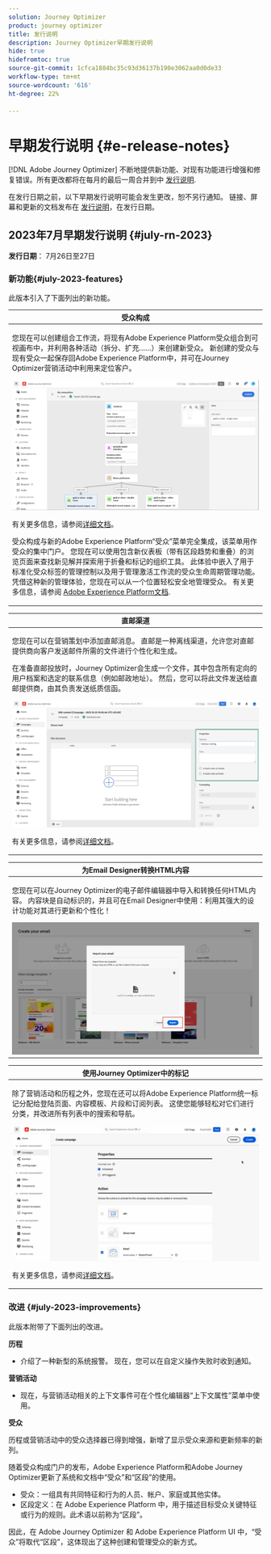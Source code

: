 ```yaml
---
solution: Journey Optimizer
product: journey optimizer
title: 发行说明
description: Journey Optimizer早期发行说明
hide: true
hidefromtoc: true
source-git-commit: 1cfca1884bc35c93d36137b190e3062aa0d0de33
workflow-type: tm+mt
source-wordcount: '616'
ht-degree: 22%

---
```


# 早期发行说明 {#e-release-notes}

[!DNL Adobe Journey Optimizer] 不断地提供新功能、对现有功能进行增强和修复错误。所有更改都将在每月的最后一周合并到中 [发行说明](release-notes.md).

在发行日期之前，以下早期发行说明可能会发生更改，恕不另行通知。 链接、屏幕和更新的文档发布在 [发行说明](release-notes.md)，在发行日期。


## 2023年7月早期发行说明 {#july-rn-2023}

**发行日期**： 7月26日至27日

### 新功能{#july-2023-features}

此版本引入了下面列出的新功能。

<table>
<thead>
<tr>
<th><strong>受众构成</strong><br/></th>
</tr>
</thead>
<tbody>
<tr>
<td>
<p>您现在可以创建组合工作流，将现有Adobe Experience Platform受众组合到可视画布中，并利用各种活动（拆分、扩充……）来创建新受众。 新创建的受众与现有受众一起保存回Adobe Experience Platform中，并可在Journey Optimizer营销活动中利用来定位客户。</p>
<img src="../audience/assets/audiences-publish.png"/>
<p>有关更多信息，请参阅<a href="../audience/get-started-audience-orchestration.md">详细文档</a>。</p>
<p>受众构成与新的Adobe Experience Platform“受众”菜单完全集成，该菜单用作受众的集中门户。 您现在可以使用包含新仪表板（带有区段趋势和重叠）的浏览页面来查找新见解并探索用于折叠和标记的组织工具。 此体验中嵌入了用于标准化受众标签的管理控制以及用于管理激活工作流的受众生命周期管理功能。 凭借这种新的管理体验，您现在可以从一个位置轻松安全地管理受众。 有关更多信息，请参阅 <a href="https://experienceleague.adobe.com/docs/experience-platform/segmentation/ui/overview.html" target="_blank">Adobe Experience Platform文档</a>.</p></p>
</td>
</tr>
</tbody>
</table>


<table>
<thead>
<tr>
<th><strong>直邮渠道</strong><br/></th>
</tr>
</thead>
<tbody>
<tr>
<td>
<p>您现在可以在营销策划中添加直邮消息。 直邮是一种离线渠道，允许您对直邮提供商向客户发送邮件所需的文件进行个性化和生成。</p>
<p>在准备直邮投放时，Journey Optimizer会生成一个文件，其中包含所有定向的用户档案和选定的联系信息（例如邮政地址）。 然后，您可以将此文件发送给直邮提供商，由其负责发送纸质信函。</p>
<img src="../direct-mail/assets/direct-mail-properties.png">
<p>有关更多信息，请参阅<a href="../direct-mail/create-direct-mail.md">详细文档</a>。</p>
</tr>
</tbody>
</table>

<table>
<thead>
<tr>
<th><strong>为Email Designer转换HTML内容</strong><br/></th>
</tr>
</thead>
<tbody>
<tr>
<td>
<p>您现在可以在Journey Optimizer的电子邮件编辑器中导入和转换任何HTML内容。 内容块是自动标识的，并且可在Email Designer中使用：利用其强大的设计功能对其进行更新和个性化！</p>
<img src="../email/assets/html-imported_2.png">
<!--p>For more information, refer to the <a href="../audience/get-started-audience-orchestration.md">detailed documentation</a>.</p-->
</td>
</tr>
</tbody>
</table>


<table>
<thead>
<tr>
<th><strong>使用Journey Optimizer中的标记</strong><br/></th>
</tr>
</thead>
<tbody>
<tr>
<td>
<p>除了营销活动和历程之外，您现在还可以将Adobe Experience Platform统一标记分配给登陆页面、内容模板、片段和订阅列表。 这使您能够轻松对它们进行分类，并改进所有列表中的搜索和导航。 </p>
<img src="assets/do-not-localize/campaigns-tag.gif"/>
<p>有关更多信息，请参阅<a href="../start/search-filter-categorize.md#tags">详细文档</a>。</p>
</td>
</tr>
</tbody>
</table>


### 改进 {#july-2023-improvements}

此版本附带了下面列出的改进。

**历程**

<!--* You can now leverage API call responses in custom actions and orchestrate your journey based on these responses.-->
* 介绍了一种新型的系统报警。 现在，您可以在自定义操作失败时收到通知。



**营销活动**

* 现在，与营销活动相关的上下文事件可在个性化编辑器“上下文属性”菜单中使用。


**受众**

历程或营销活动中的受众选择器已得到增强，新增了显示受众来源和更新频率的新列。

随着受众构成门户的发布，Adobe Experience Platform和Adobe Journey Optimizer更新了系统和文档中“受众”和“区段”的使用。

* 受众：一组具有共同特征和行为的人员、帐户、家庭或其他实体。
* 区段定义：在 Adobe Experience Platform 中，用于描述目标受众关键特征或行为的规则。此术语以前称为“区段”。

因此，在 Adobe Journey Optimizer 和 Adobe Experience Platform UI 中，“受众”将取代“区段”，这体现出了这种创建和管理受众的新方式。



